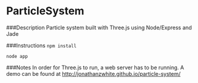ParticleSystem
==============

###Description
Particle system built with Three.js using Node/Express and Jade

###Instructions
`npm install`

`node app`

###Notes
In order for Three.js to run, a web server has to be running. A demo can be found at http://jonathanzwhite.github.io/particle-system/
